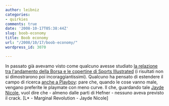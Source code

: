 ```yaml
---
author: leibniz
categories:
- quirkies
comments: true
date: '2008-10-17T05:38:44Z'
slug: boob-economy
title: Boob economy
url: "/2008/10/17/boob-economy/"
wordpress_id: 3070

---
```

In passato già avevamo visto come qualcuno avesse studiato [la relazione tra l'andamento della Borsa e le copertine di Sports Illustrated](https://www.leibniz-blogs.it/2008/02/13/wall-string/) (i risultati non si dimostrarono poi incoraggiantissimi). Qualcuno ha pensato di estendere il campo di ricerca [anche a Playboy](https://www.marginalrevolution.com/marginalrevolution/2008/10/the-playmate-in.html): pare che, quando le cose vanno male, vengano preferite le playmate con meno curve. Il che, guardando tale [Jayde Nicole](https://www.jaydenicole.com/), vuol dire che - almeno dalle parti di Hefner - nessuno aveva previsto il crack. [L* - Marginal Revolution - Jayde Nicole]
